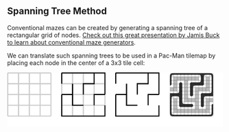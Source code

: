 
Spanning Tree Method
--------------------

Conventional mazes can be created by generating a spanning tree of a
rectangular grid of nodes.  [Check out this great presentation by Jamis Buck to
learn about conventional maze generators](http://www.jamisbuck.org/presentations/rubyconf2011/index.html).

We can translate such spanning trees to be used in a Pac-Man tilemap by placing each node in the center of a 3x3 tile cell:

<img src="../img/spanning1.png"/>
